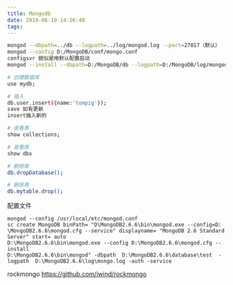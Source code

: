 ```yaml
---
title: Mongodb
date: 2018-06-19 14:26:49
tags:
---
```


```bash
mongod --dbpath=../db --logpath=../log/mongod.log --part=27017（默认）
mongod --config D:/MongoDB/conf/mongo.conf
configsvr 貌似是用默认配置启动
mongod --install --dbpath=D:/MongoDB/db --logpath=D:/MongoDB/log/mongod.log

# 创建数据库
use mydb;

# 插入
db.user.insert({name:'tompig'});
save 如有更新
insert插入新的

# 查看表
show collections;

# 查看库
show dbs

# 删除库
db.dropDatabase();

# 删除表 
db.mytable.drop();
```
<!--more-->

配置文件

    mongod --config /usr/local/etc/mongod.conf
    sc create MongoDB binPath= "D\MongoDB2.6.6\bin\mongod.exe --config=D: \MongoDB2.6.6\mongod.cfg --service" displayname= "MongoDB 2.6 Standard Server" start= auto 
    D:\MongoDB2.6.6\bin\mongod.exe --config D:\MongoDB2.6.6\mongod.cfg --install 
    D:\MongoDB2.6.6\bin\mongod" -dbpath  D:\MongoDB2.6.6\database\test  -logpath  D:\MongoDB2.6.6\log\mongo.log -auth -service

rockmongo https://github.com/iwind/rockmongo

